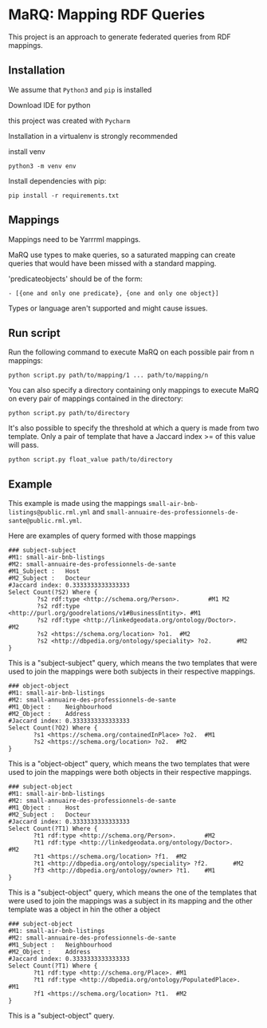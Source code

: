 # MaRQ: Mapping RDF Queries

This project is an approach to generate federated queries from RDF mappings.

## Installation

We assume that `Python3` and `pip` is installed

Download IDE for python

this project was created with 
`Pycharm`

Installation in a virtualenv is strongly recommended

install venv

`python3 -m venv env`

Install dependencies with pip:

`pip install -r requirements.txt`

## Mappings

Mappings need to be Yarrrml mappings.

MaRQ use types to make queries, 
so a saturated mapping can create queries that would have been missed with a standard mapping.


'predicateobjects' should be of the form:

`- [{one and only one predicate}, {one and only one object}]`

Types or language aren't supported and might cause issues.

## Run script

Run the following command to execute MaRQ on each possible pair from n mappings:

`python script.py path/to/mapping/1 ... path/to/mapping/n`

You can also specify a directory containing only mappings to execute MaRQ on every pair of mappings contained in the directory:

`python script.py path/to/directory`

It's also possible to specify the threshold at which a query is made from two template. Only a pair of template that have a Jaccard index >= of this value will pass.

`python script.py float_value path/to/directory`

## Example

This example is made using the mappings `small-air-bnb-listings@public.rml.yml` and `small-annuaire-des-professionnels-de-sante@public.rml.yml`.

Here are examples of query formed with those mappings
```
### subject-subject
#M1: small-air-bnb-listings
#M2: small-annuaire-des-professionnels-de-sante
#M1_Subject :   Host
#M2_Subject :   Docteur
#Jaccard index: 0.3333333333333333
Select Count(?S2) Where {
        ?s2 rdf:type <http://schema.org/Person>.        #M1 M2
        ?s2 rdf:type <http://purl.org/goodrelations/v1#BusinessEntity>. #M1
        ?s2 rdf:type <http://linkedgeodata.org/ontology/Doctor>.        #M2
        ?s2 <https://schema.org/location> ?o1.  #M2
        ?s2 <http://dbpedia.org/ontology/speciality> ?o2.       #M2
}
 ```
 This is a "subject-subject" query, which means the two templates that were used to join the mappings were both subjects in their respective mappings.
 
 ```
### object-object
#M1: small-air-bnb-listings
#M2: small-annuaire-des-professionnels-de-sante
#M1_Object :    Neighbourhood
#M2_Object :    Address
#Jaccard index: 0.3333333333333333
Select Count(?O2) Where {
        ?s1 <https://schema.org/containedInPlace> ?o2.  #M1
        ?s2 <https://schema.org/location> ?o2.  #M2
}
 ```
 This is a "object-object" query, which means the two templates that were used to join the mappings were both objects in their respective mappings.
 
 ```
### subject-object
#M1: small-air-bnb-listings
#M2: small-annuaire-des-professionnels-de-sante
#M1_Object :    Host
#M2_Subject :   Docteur
#Jaccard index: 0.3333333333333333
Select Count(?T1) Where {
        ?t1 rdf:type <http://schema.org/Person>.        #M2
        ?t1 rdf:type <http://linkedgeodata.org/ontology/Doctor>.        #M2
        ?t1 <https://schema.org/location> ?f1.  #M2
        ?t1 <http://dbpedia.org/ontology/speciality> ?f2.       #M2
        ?f3 <http://dbpedia.org/ontology/owner> ?t1.    #M1
}
 ```
 This is a "subject-object" query, which means the one of the templates that were used to join the mappings was a subject in its mapping and the other template was a object in hin the other a object
 
 ```
### subject-object
#M1: small-air-bnb-listings
#M2: small-annuaire-des-professionnels-de-sante
#M1_Subject :   Neighbourhood
#M2_Object :    Address
#Jaccard index: 0.3333333333333333
Select Count(?T1) Where {
        ?t1 rdf:type <http://schema.org/Place>. #M1
        ?t1 rdf:type <http://dbpedia.org/ontology/PopulatedPlace>.      #M1
        ?f1 <https://schema.org/location> ?t1.  #M2
}
 ```
 This is a "subject-object" query.

